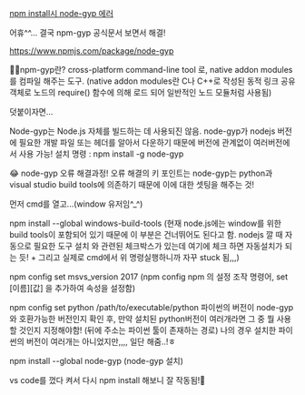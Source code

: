 [npm install시 node-gyp 에러](https://velog.io/@wjs4199/React-npm-install시-node-gyp-에러)


어휴^^...
결국 npm-gyp 공식문서 보면서 해결!

https://www.npmjs.com/package/node-gyp

🐱‍👤npm-gyp란?
cross-platform command-line tool 로, native addon modules를 컴파일 해주는 도구.
(native addon modules란 C나 C++로 작성된 동적 링크 공유 객체로 노드의 require() 함수에 의해 로드 되어 일반적인 노드 모듈처럼 사용됨)

덧붙이자면...

Node-gyp는 Node.js 자체를 빌드하는 데 사용되진 않음.
node-gyp가 nodejs 버전에 필요한 개발 파일 또는 헤더를 알아서 다운하기 때문에 버전에 관계없이 여러버전에서 사용 가능!
설치 명령 : npm install -g node-gyp

😂 node-gyp 오류 해결과정!
오류 해결의 키 포인트는 node-gyp는 python과 visual studio build tools에 의존하기 때문에 이에 대한 셋팅을 해주는 것!

먼저 cmd를 열고...(window 유저임^_^)

npm install --global windows-build-tools
(현재 node.js에는 window를 위한 build tools이 포함되어 있기 때문에 이 부분은 건너뛰어도 된다고 함. nodejs 깔 때 자동으로 필요한 도구 설치 와 관련된 체크박스가 있는데 여기에 체크 하면 자동설치가 되는 듯! + 그리고 실제로 cmd에서 위 명령실행하니까 자꾸 stuck 됨,,,)

npm config set msvs_version 2017
(npm config npm 의 설정 조작 명령어, set [이름][값] 을 추가하여 속성을 설정함)

npm config set python /path/to/executable/python
파이썬의 버전이 node-gyp와 호환가능한 버전인지 확인 후, 만약 설치된 python버전이 여러개라면 그 중 뭘 사용할 것인지 지정해야함!
(뒤에 주소는 파이썬 툴이 존재하는 경로)
나의 경우 설치한 파이썬의 버전이 여러개는 아니었지만,,,, 일단 해줌..!ㅎ

npm install --global node-gyp
(node-gyp 설치)

vs code를 껐다 켜서 다시 npm install 해보니 잘 작동됨!🤣